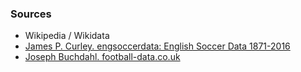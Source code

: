 
### Sources

- Wikipedia / Wikidata
- [James P. Curley. engsoccerdata: English Soccer Data 1871-2016](https://github.com/jalapic/engsoccerdata)
- [Joseph Buchdahl. football-data.co.uk](http://www.football-data.co.uk/englandm.php)


